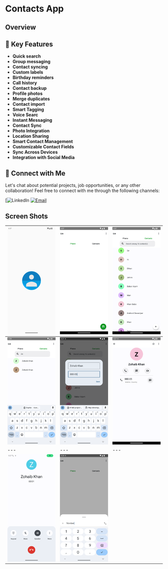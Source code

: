 # Contacts App
## Overview


## 🚀 Key Features
- **Quick search**
- **Group messaging**
- **Contact syncing**
- **Custom labels**
- **Birthday reminders**
- **Call history**
- **Contact backup**
- **Profile photos**
- **Merge duplicates**
- **Contact import**
- **Smart Tagging**
- **Voice Searc**
- **Instant Messaging**
- **Contact Sync**
- **Photo Integration**
- **Location Sharing**
- **Smart Contact Management**
- **Customizable Contact Fields**
- **Sync Across Devices**
- **Integration with Social Media**


## 🤝 Connect with Me
Let's chat about potential projects, job opportunities, or any other collaboration! Feel free to connect with me through the following channels:

[![LinkedIn](https://www.linkedin.com/in/khubaibkhandev](https://www.linkedin.com/in/muhammad-zohaib-imtiaz-dev/))
[![Email](https://img.shields.io/badge/Email-Drop%20a%20Message-red?style=for-the-badge&logo=gmail)](mailto:mzkhan9610@gmail.com)


## Screen Shots

| ![Screenshot 1](https://github.com/ZohaibKhanDev/Contacts/blob/master/assist/1.png) | ![Screenshot 2](https://github.com/ZohaibKhanDev/Contacts/blob/master/assist/2.png) | ![Screenshot 3](https://github.com/ZohaibKhanDev/Contacts/blob/master/assist/3.png) |
| --- | --- | --- |
| ![Screenshot 4](https://github.com/ZohaibKhanDev/Contacts/blob/master/assist/4.png) | ![Screenshot 5](https://github.com/ZohaibKhanDev/Contacts/blob/master/assist/5.png) | ![Screenshot 6](https://github.com/ZohaibKhanDev/Contacts/blob/master/assist/6.png) 
| --- | --- | ---|
| ![Screenshot 7](https://github.com/ZohaibKhanDev/Contacts/blob/master/assist/7.png) | ![Screenshot 8](https://github.com/ZohaibKhanDev/Contacts/blob/master/assist/8.png)

